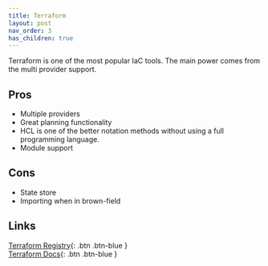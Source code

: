 ```yaml
---
title: Terraform
layout: post
nav_order: 3
has_children: true
---
```

Terraform is one of the most popular IaC tools.
The main power comes from the multi provider support.
## Pros
* Multiple providers
* Great planning functionality
* HCL is one of the better notation methods without using a full programming language.
* Module support

## Cons
* State store 
* Importing when in brown-field 


## Links
[Terraform Registry](https://registry.terraform.io){: .btn .btn-blue }  
[Terraform Docs](https://developer.hashicorp.com/terraform/docs){: .btn .btn-blue }
